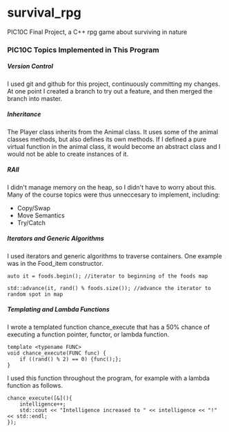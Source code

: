 # survival_rpg
PIC10C Final Project, a C++ rpg game about surviving in nature

### PIC10C Topics Implemented in This Program

##### Version Control
I used git and github for this project, continuously committing my changes. At one point I created a branch to try out a feature, and then merged the branch into master.

##### Inheritance
The Player class inherits from the Animal class. It uses some of the animal classes methods, but also defines its own methods. If I  defined a pure virtual function in the animal class, it would become an abstract class and I would not be able to create instances of it.

##### RAII
I didn't manage memory on the heap, so I didn't have to worry about this. Many of the course topics were thus unneccesary to implement, including:
- Copy/Swap
- Move Semantics
- Try/Catch

##### Iterators and Generic Algorithms
I used iterators and generic algorithms to traverse containers. One example was in the Food_item constructor.
~~~~
auto it = foods.begin(); //iterator to beginning of the foods map

std::advance(it, rand() % foods.size()); //advance the iterator to random spot in map
~~~~

##### Templating and Lambda Functions
I wrote a templated function chance_execute that has a 50% chance of executing a function pointer, functor, or lambda function.
~~~~
template <typename FUNC>
void chance_execute(FUNC func) {
    if ((rand() % 2) == 0) {func();};
}
~~~~

I used this function throughout the program, for example with a lambda function as follows.
~~~~
chance_execute([&](){
    intelligence++;
    std::cout << "Intelligence increased to " << intelligence << "!" << std::endl;
});
~~~~
